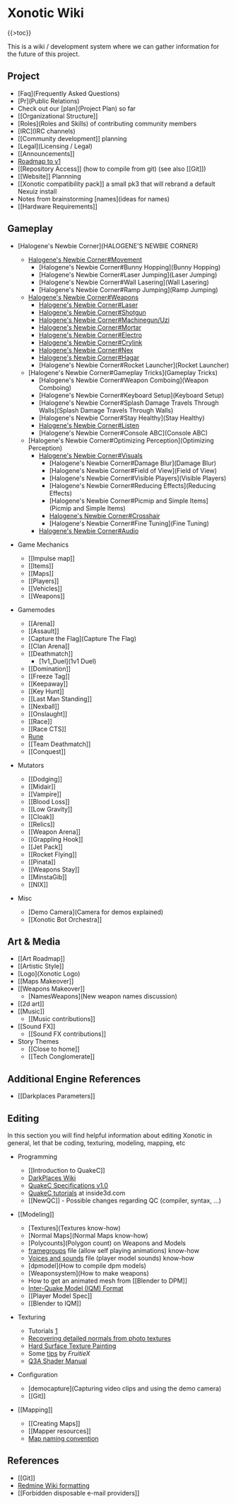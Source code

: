Xonotic Wiki
============

{{\>toc}}

This is a wiki / development system where we can gather information for the future of this project.

Project
-------

-   [Faq](Frequently Asked Questions)
-   [Pr](Public Relations)
-   Check out our [plan](Project Plan) so far
-   [[Organizational Structure]]
-   [Roles](Roles and Skills) of contributing community members
-   [IRC](IRC channels)
-   [[Community development]] planning
-   [Legal](Licensing / Legal)
-   [[Announcements]]
-   [Roadmap to v1](http://dev.xonotic.org/versions/show/3)
-   [[Repository Access]] (how to compile from git) (see also [[Git]])
-   [[Website]] Plannning
-   [[Xonotic compatibility pack]] a small pk3 that will rebrand a default Nexuiz install
-   Notes from brainstorming [names](ideas for names)
-   [[Hardware Requirements]]

Gameplay
--------

-   [Halogene's Newbie Corner](HALOGENE'S NEWBIE CORNER)
    -   [Halogene's Newbie Corner\#Movement](Movement)
        -   [Halogene's Newbie Corner\#Bunny Hopping](Bunny Hopping)
        -   [Halogene's Newbie Corner\#Laser Jumping](Laser Jumping)
        -   [Halogene's Newbie Corner\#Wall Lasering](Wall Lasering)
        -   [Halogene's Newbie Corner\#Ramp Jumping](Ramp Jumping)
    -   [Halogene's Newbie Corner\#Weapons](Weapons)
        -   [Halogene's Newbie Corner\#Laser](Laser)
        -   [Halogene's Newbie Corner\#Shotgun](Shotgun)
        -   [Halogene's Newbie Corner\#Machinegun/Uzi](Machinegun/Uzi)
        -   [Halogene's Newbie Corner\#Mortar](Mortar)
        -   [Halogene's Newbie Corner\#Electro](Electro)
        -   [Halogene's Newbie Corner\#Crylink](Crylink)
        -   [Halogene's Newbie Corner\#Nex](Nex)
        -   [Halogene's Newbie Corner\#Hagar](Hagar)
        -   [Halogene's Newbie Corner\#Rocket Launcher](Rocket Launcher)
    -   [Halogene's Newbie Corner\#Gameplay Tricks](Gameplay Tricks)
        -   [Halogene's Newbie Corner\#Weapon Comboing](Weapon Comboing)
        -   [Halogene's Newbie Corner\#Keyboard Setup](Keyboard Setup)
        -   [Halogene's Newbie Corner\#Splash Damage Travels Through Walls](Splash Damage Travels Through Walls)
        -   [Halogene's Newbie Corner\#Stay Healthy](Stay Healthy)
        -   [Halogene's Newbie Corner\#Listen](Listen)
        -   [Halogene's Newbie Corner\#Console ABC](Console ABC)
    -   [Halogene's Newbie Corner\#Optimizing Perception](Optimizing Perception)
        -   [Halogene's Newbie Corner\#Visuals](Visuals)
            -   [Halogene's Newbie Corner\#Damage Blur](Damage Blur)
            -   [Halogene's Newbie Corner\#Field of View](Field of View)
            -   [Halogene's Newbie Corner\#Visible Players](Visible Players)
            -   [Halogene's Newbie Corner\#Reducing Effects](Reducing Effects)
            -   [Halogene's Newbie Corner\#Picmip and Simple Items](Picmip and Simple Items)
            -   [Halogene's Newbie Corner\#Crosshair](Crosshair)
            -   [Halogene's Newbie Corner\#Fine Tuning](Fine Tuning)
        -   [Halogene's Newbie Corner\#Audio](Audio)

-   Game Mechanics
    -   [[Impulse map]]
    -   [[Items]]
    -   [[Maps]]
    -   [[Players]]
    -   [[Vehicles]]
    -   [[Weapons]]

-   Gamemodes
    -   [[Arena]]
    -   [[Assault]]
    -   [Capture the Flag](Capture The Flag)
    -   [[Clan Arena]]
    -   [[Deathmatch]]
        -   [1v1\_Duel](1v1 Duel)
    -   [[Domination]]
    -   [[Freeze Tag]]
    -   [[Keepaway]]
    -   [[Key Hunt]]
    -   [[Last Man Standing]]
    -   [[Nexball]]
    -   [[Onslaught]]
    -   [[Race]]
    -   [[Race CTS]]
    -   [Rune](Runematch)
    -   [[Team Deathmatch]]
    -   [[Conquest]]

-   Mutators
    -   [[Dodging]]
    -   [[Midair]]
    -   [[Vampire]]
    -   [[Blood Loss]]
    -   [[Low Gravity]]
    -   [[Cloak]]
    -   [[Relics]]
    -   [[Weapon Arena]]
    -   [[Grappling Hook]]
    -   [[Jet Pack]]
    -   [[Rocket Flying]]
    -   [[Pinata]]
    -   [[Weapons Stay]]
    -   [[MinstaGib]]
    -   [[NIX]]

-   Misc
    -   [Demo Camera](Camera for demos explained)
    -   [[Xonotic Bot Orchestra]]

Art & Media
-----------

-   [[Art Roadmap]]
-   [[Artistic Style]]
-   [Logo](Xonotic Logo)
-   [[Maps Makeover]]
-   [[Weapons Makeover]]
    -   [NamesWeapons](New weapon names discussion)
-   [[2d art]]
-   [[Music]]
    -   [[Music contributions]]
-   [[Sound FX]]
    -   [[Sound FX contributions]]
-   Story Themes
    -   [[Close to home]]
    -   [[Tech Conglomerate]]

Additional Engine References
----------------------------

-   [[Darkplaces Parameters]]

Editing
-------

In this section you will find helpful information about editing Xonotic in general, let that be coding, texturing, modeling, mapping, etc

-   Programming
    -   [[Introduction to QuakeC]]
    -   [DarkPlaces Wiki](http://dpwiki.slipgateconstruct.com/)
    -   [QuakeC Specifications v1.0](http://www.gamers.org/dEngine/quake/spec/quake-spec34/qc-menu.htm)
    -   [QuakeC tutorials](http://www.inside3d.com/tutorials.php) at inside3d.com
    -   [[NewQC]] - Possible changes regarding QC (compiler, syntax, ...)

-   [[Modeling]]
    -   [Textures](Textures know-how)
    -   [Normal Maps](Normal Maps know-how)
    -   [Polycounts](Polygon count) on Weapons and Models
    -   [framegroups](.framegroups) file (allow self playing animations) know-how
    -   [Voices and sounds](.sounds) file (player model sounds) know-how
    -   [dpmodel](How to compile dpm models)
    -   [Weaponsystem](How to make weapons)
    -   How to get an animated mesh from [[Blender to DPM]]
    -   [Inter-Quake Model (IQM) Format](http://lee.fov120.com/iqm/)
    -   [[Player Model Spec]]
    -   [[Blender to IQM]]

-   Texturing
    -   Tutorials [1](http://www.cgtextures.com/content.php?action=tutorials)
    -   [Recovering detailed normals from photo textures](http://www.cgtextures.com/content.php?action=tutorial&name=normalmap)
    -   [Hard Surface Texture Painting](http://forums.cgsociety.org/showthread.php?t=373024)
    -   Some [tips](http://forums.xonotic.org/showthread.php?tid=63&pid=445#pid445) by *FruitieX*
    -   [Q3A Shader Manual](http://toolz.nexuizninjaz.com/shader/)

-   Configuration
    -   [democapture](Capturing video clips and using the demo camera)
    -   [[Git]]

-   [[Mapping]]
    -   [[Creating Maps]]
    -   [[Mapper resources]]
    -   [Map naming convention](http://alientrap.org/forum/viewtopic.php?f=2&t=2363&sid=4f8a9e06ada52255e98bdfa744ec6beb#p27330)

References
----------

-   [[Git]]
-   [Redmine Wiki formatting](http://www.redmine.org/wiki/1/RedmineTextFormatting)
-   [[Forbidden disposable e-mail providers]]

